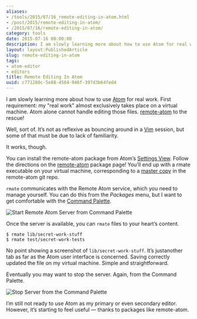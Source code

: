 ```yaml
---
aliases:
- /tools/2015/07/16_remote-editing-in-atom.html
- /post/2015/remote-editing-in-atom/
- /2015/07/16/remote-editing-in-atom/
category: tools
date: 2015-07-16 00:00:00
description: I am slowly learning more about how to use Atom for real work.
layout: layout:PublishedArticle
slug: remote-editing-in-atom
tags:
- atom-editor
- editors
title: Remote Editing In Atom
uuid: c771280c-5e88-4564-946f-397d3b64fed4
---
```


I am slowly learning more about how to use [Atom](https://atom.io) for
real work. First requirement: my "real work" almost exclusively takes
place on a virtual machine. Atom alone cannot handle editing those
files. [remote-atom](https://atom.io/packages/remote-atom) to the
rescue!

Well, sort of. It’s not as reflexive as bouncing around in a
[Vim](http://www.vim.org) session, but some of that must be due to lack
of familiarity.

It works, though.

You can install the remote-atom package from Atom’s [Settings
View](https://atom.io/packages/settings-view). Follow the directions on
the [remote-atom](https://atom.io/packages/remote-atom) package page!
You’ll end up with a rmate executable on your virtual machine,
corresponding to a [master
copy](https://raw.githubusercontent.com/aurora/rmate/master/rmate) in
the remote-atom git repo.

`rmate` communicates with the Remote Atom service, which you need to
manage yourself. You can do this from the *Packages* menu, but I want to
get comfortable with the [Command
Palette](https://atom.io/packages/command-palette).

![Start Remote Atom Server from Command
Palette](remote-atom-start-server.png)

Once the server is available, you can `rmate` files to your heart’s
content.

    $ rmate lib/secret-work-stuff
    $ rmate test/secret-work-tests

No point showing a screenshot of `lib/secret-work-stuff`. It’s
justanother tab as far as the Atom user interface is concerned. Saving
correctly updated the file on my virtual machine. Simple and
straightforward.

Eventually you may want to stop the server. Again, from the Command
Palette.

![Stop Server from the Command Palette](remote-atom-stop-server.png)

I’m still not ready to use Atom as my primary or even secondary editor.
However, it’s starting to feel useful — thanks to packages like
remote-atom.